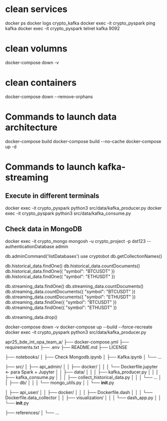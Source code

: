 
# clean services
docker ps
docker logs crypto_kafka
docker exec -it crypto_pyspark ping kafka
docker exec -it crypto_pyspark telnet kafka 9092

# clean volumns
docker-compose down -v
# clean containers
docker-compose down --remove-orphans 

 # Commands to launch data architecture
docker-compose build
docker-compose build --no-cache
docker-compose up -d


# Commands to launch kafka-streaming

## Execute in different terminals
docker exec -it crypto_pyspark python3 src/data/kafka_producer.py
docker exec -it crypto_pyspark python3 src/data/kafka_consume.py


## Check data in MongoDB
docker exec -it crypto_mongo mongosh -u crypto_project -p dst123 --authenticationDatabase admin

db.adminCommand('listDatabases')
use cryptobot
db.getCollectionNames()

db.historical_data.findOne()
db.historical_data.countDocuments()
db.historical_data.findOne({ "symbol": "BTCUSDT" })
db.historical_data.findOne({ "symbol": "ETHUSDT" })

db.streaming_data.findOne()
db.streaming_data.countDocuments()
db.streaming_data.countDocuments({ "symbol": "BTCUSDT" })
db.streaming_data.countDocuments({ "symbol": "ETHUSDT" })
db.streaming_data.findOne({ "symbol": "BTCUSDT" })
db.streaming_data.findOne({ "symbol": "ETHUSDT" })


db.streaming_data.drop()


docker-compose down -v
docker-compose up --build --force-recreate
docker exec -it crypto_pyspark python3 src/data/kafka_producer.py


apr25_bde_int_opa_team_a/
├── docker-compose.yml
├── requirements.txt
├── .env
├── README.md
├── LICENSE

├── notebooks/
│   ├── Check Mongodb.ipynb
│   ├── Kafka.ipynb
│   └── ...

├── src/
│   ├── api_admin/
│   │   ├── docker/
│   │   │   └── Dockerfile.jupyter   ← para Spark + Jupyter
│   │   ├── data/
│   │   │   ├── kafka_producer.py
│   │   │   ├── kafka_consume.py
│   │   │   ├── collect_historical_data.py
│   │   │   └── ...
│   │   ├── db/
│   │   │   └── mongo_utils.py
│   │   └── __init__.py

│   ├── api_user/
│   │   ├── docker/
│   │   │   ├── Dockerfile.dash
│   │   │   └── Dockerfile.data_collector
│   │   ├── visualization/
│   │   │   └── dash_app.py
│   │   └── __init__.py

├── references/
│   └── ...
